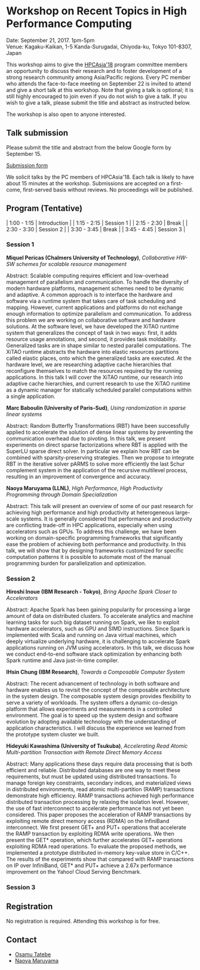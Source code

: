 # Workshop on Recent Topics in High Performance Computing

Date: September 21, 2017. 1pm-5pm  
Venue: Kagaku-Kaikan, 1-5 Kanda-Surugadai, Chiyoda-ku, Tokyo 101-8307, Japan

This workshop aims to give the [HPCAsia'18](http://sighpc.ipsj.or.jp/HPCAsia2018/) program committee members an opportunity to discuss their research and to foster development of a
strong research community among Asia/Pacific regions. Every PC member
who attends the face-to-face meeting on September 22 is invited to
attend and give a short talk at this workshop. Note that giving a talk
is optional; it is still highly encouraged to join even if you do not
wish to give a talk. If you wish to give a talk, please submit the
title and abstract as instructed below.

The workshop is also open to anyone interested. 

## Talk submission

Please submit the title and abstract from the below Google form by September 15.

[Submission form](https://goo.gl/forms/UfZnnSlERccVPhk83)

We solicit talks by the PC members of HPCAsia'18. Each talk is likely
to have about 15 minutes at the workshop. Submissions are accepted on
a first-come, first-served basis without reviews. No proceedings will
be published.

## Program (Tentative)

| 1:00 - 1:15 | Introduction |
| 1:15 - 2:15 | Session 1    |
| 2:15 - 2:30 | Break        |
| 2:30 - 3:30 | Session 2    |
| 3:30 - 3:45 | Break        |
| 3:45 - 4:45 | Session 3    |

### Session 1

**Miquel Pericas (Chalmers University of Technology)**, *Collaborative HW-SW schemes for scalable resource management*

Abstract: 
 Scalable computing requires efficient and low-overhead management of parallelism and communication. To handle the diversity of modern hardware platforms, management schemes need to be dynamic and adaptive.  A common approach is to interface the hardware and software via a runtime system that takes care of task scheduling and mapping. However, current applications and platforms do not exchange enough information to optimize parallelism and communication.
 To address this problem we are working on collaborative software and hardware solutions.  At the software level, we have developed the XiTAO runtime system that generalizes the concept of task in two ways: first, it adds resource usage annotations, and second, it provides task moldability. Generalized tasks are in shape similar to nested parallel computations. The XiTAO runtime abstracts the hardware into elastic resources partitions called elastic places, onto which the generalized tasks are executed.  At the hardware level, we are researching adaptive cache hierarchies that reconfigure themselves to match the resources required by the running applications.
 In this talk I will cover the XiTAO runtime, our research into adaptive cache hierarchies, and current research to use the XiTAO runtime as a dynamic manager for statically scheduled parallel computations within a single application.

**Marc Baboulin	(University of Paris-Sud)**, *Using randomization in sparse linear systems*

Abstract: Random Butterfly Transformations (RBT) have been successfully applied to accelerate the solution of dense linear systems by preventing the communication overhead due to pivoting. In this talk, we present experiments on direct sparse factorizations where RBT is applied with the SuperLU sparse direct solver. In particular we explain how RBT can be combined with sparsity-preserving strategies. Then we propose to integrate RBT in the iterative solver pARMS to solve more efficiently the last Schur complement system in the application of the recursive multilevel process, resulting in an improvement of convergence and accuracy.

**Naoya Maruyama (LLNL)**, *High Performance, High Productivity Programming through Domain Specialization*

Abstract: This talk will present an overview of some of our past research for achieving high performance and high productivity at heterogeneous large-scale systems. It is generally considered that performance and productivity are conflicting trade-off in HPC applications, especially when using accelerators such as GPUs. To address this challenge, we have been working on domain-specific programming frameworks that significantly ease the problem of achieving both performance and productivity. In this talk, we will show that by designing frameworks customized for specific computation patterns it is possible to automate most of the manual programming burden for parallelization and optimization.

### Session 2

**Hiroshi Inoue	(IBM Research - Tokyo)**, *Bring Apache Spark Closer to Accelerators*

Abstract: Apache Spark has been gaining popularity for processing a large amount of data on distributed clusters. To accelerate analytics and machine learning tasks for such big dataset running on Spark, we like to exploit hardware accelerators, such as GPU and SIMD instructions. Since Spark is implemented with Scala and running on Java virtual machines, which deeply virtualize underlying hardware, it is challenging to accelerate Spark applications running on JVM using accelerators. In this talk, we discuss how we conduct end-to-end software stack optimization by enhancing both Spark runtime and Java just-in-time compiler.

**IHsin Chung (IBM Research)**, *Towards a Composable Computer System*

Abstract: The recent advancement of technology in both software and hardware enables us to revisit the concept of the composable architecture in the system design. The composable system design provides flexibility to serve a variety of workloads. The system offers a dynamic co-design platform that allows experiments and measurements in a controlled environment. The goal is to speed up the system design and software evolution by adopting available technology with the understanding of application characteristics. I will discuss the experience we learned from the prototype system cluster we built.

**Hideyuki Kawashima (University of Tsukuba)**, *Accelerating Read Atomic Multi-partition Transaction with Remote Direct Memory Access*

Abstract: Many applications these days require data processing that is both efficient and reliable. Distributed databases are one way to meet these requirements, but must be updated using distributed transactions. To manage foreign key constraints, secondary indices, and materialized views in distributed environments, read atomic multi-partition (RAMP) transactions demonstrate high efficiency. RAMP transactions achieved high performance distributed transaction processing by relaxing the isolation level. However, the use of fast interconnect to accelerate performance has not yet been considered. This paper proposes the acceleration of RAMP transactions by exploiting remote
direct memory access (RDMA) on the InfiniBand interconnect. We first present GET+ and PUT+ operations that accelerate the RAMP transaction by exploiting RDMA write operations. We then present the GET* operation, which further accelerates GET+ operations exploiting RDMA read operations. To evaluate
the proposed methods, we implemented a prototype distributed in-memory key-value store in C/C++. The results of the experiments show that compared with RAMP transactions on IP over InfiniBand, GET* and PUT+ achieve a 2.67x performance improvement on the Yahoo! Cloud Serving Benchmark.


### Session 3

## Registration

No registration is required. Attending this workshop is for free. 

## Contact

- [Osamu Tatebe](http://www.hpcs.cs.tsukuba.ac.jp/~tatebe/)
- [Naoya Maruyama](https://people.llnl.gov/maruyama3)


  
  
